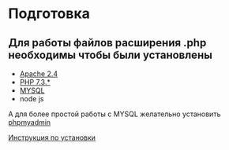 Подготовка
===
Для работы файлов расширения .php необходимы чтобы были установлены
---

* [Apache 2.4](https://httpd.apache.org/download.cgi)
* [PHP 7.3.*](http://php.net/downloads.php)
* [MYSQL](https://dev.mysql.com/downloads/mysql/)
* node js

 А для более простой работы с MYSQL желательно установить [phpmyadmin](https://www.phpmyadmin.net/)
 
 [Инструкция по установки](https://vps.ua/wiki/install-linux-vps/install-test-lamp/)
 
